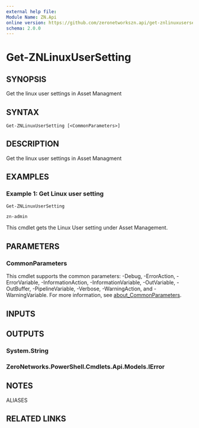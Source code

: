 ```yaml
---
external help file:
Module Name: ZN.Api
online version: https://github.com/zeronetworkszn.api/get-znlinuxusersetting
schema: 2.0.0
---
```


# Get-ZNLinuxUserSetting

## SYNOPSIS
Get the linux user settings in Asset Managment

## SYNTAX

```
Get-ZNLinuxUserSetting [<CommonParameters>]
```

## DESCRIPTION
Get the linux user settings in Asset Managment

## EXAMPLES

### Example 1: Get Linux user setting
```powershell
Get-ZNLinuxUserSetting
```

```output
zn-admin
```

This cmdlet gets the Linux User setting under Asset Management.

## PARAMETERS

### CommonParameters
This cmdlet supports the common parameters: -Debug, -ErrorAction, -ErrorVariable, -InformationAction, -InformationVariable, -OutVariable, -OutBuffer, -PipelineVariable, -Verbose, -WarningAction, and -WarningVariable. For more information, see [about_CommonParameters](http://go.microsoft.com/fwlink/?LinkID=113216).

## INPUTS

## OUTPUTS

### System.String

### ZeroNetworks.PowerShell.Cmdlets.Api.Models.IError

## NOTES

ALIASES

## RELATED LINKS

